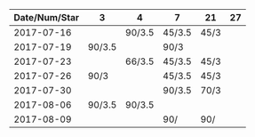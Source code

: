 Date/Num/Star   |  3     |  4     | 7      | 21     | 27     |
----------------|--------|--------|--------|--------|--------|
2017-07-16      |        | 90/3.5 | 45/3.5 | 45/3   |        |
2017-07-19      | 90/3.5 |        | 90/3   |        |        |
2017-07-23      |        | 66/3.5 | 45/3.5 | 45/3   |        |
2017-07-26      | 90/3   |        | 45/3.5 | 45/3   |        |
2017-07-30      |        |        | 90/3.5 | 70/3   |        |
2017-08-06      | 90/3.5 | 90/3.5 |        |        |        |
2017-08-09      |        |        | 90/    | 90/    |        |

